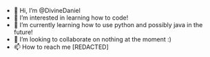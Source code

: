 - 👋 Hi, I’m @DivineDaniel
- 👀 I’m interested in learning how to code!
- 🌱 I’m currently learning how to use python and possibly java in the future!
- 💞️ I’m looking to collaborate on nothing at the moment :)
- 📫 How to reach me [REDACTED]

<!---
DivineDaniel/DivineDaniel is a ✨ special ✨ repository because its `README.md` (this file) appears on your GitHub profile.
You can click the Preview link to take a look at your changes.
--->
